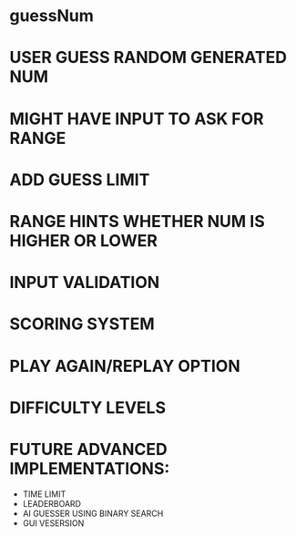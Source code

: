 # guessNum

# USER GUESS RANDOM GENERATED NUM
# MIGHT HAVE INPUT TO ASK FOR RANGE
# ADD GUESS LIMIT
# RANGE HINTS WHETHER NUM IS HIGHER OR LOWER
# INPUT VALIDATION


# SCORING SYSTEM
# PLAY AGAIN/REPLAY OPTION
# DIFFICULTY LEVELS

# FUTURE ADVANCED IMPLEMENTATIONS:
* TIME LIMIT
* LEADERBOARD
* AI GUESSER USING BINARY SEARCH
* GUI VESERSION
